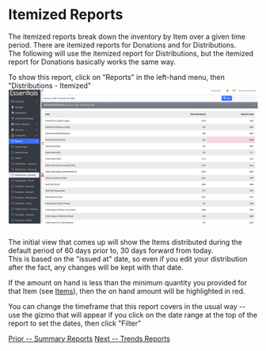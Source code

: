 # Itemized Reports

The itemized reports break down the inventory by Item over a given time period.   There are itemized reports for Donations and for Distributions.  
The following will use the itemized report for Distributions,  but the itemized report for Donations basically works the same way.

To show this report,  click on "Reports" in the left-hand menu, then "Distributions - Itemized"
![Initial Itemized Reports view](images/reports/reports_itemized_1.png)

The initial view that comes up will show the Items distributed during the default period of 60 days prior to, 30 days forward from today.  
This is based on the "issued at" date,  so even if you edit your distribution after the fact, any changes will be kept with that date.

If the amount on hand is less than the minimum quantity you provided for that Item (see [Items](inventory_items.md)), then the on hand amount will be highlighted in red.  

You can change the timeframe that this report covers in the usual way -- use the gizmo that will appear if you click on the date range at the top of the report to set the dates, then click "Filter"


[Prior -- Summary Reports](reports_summary_reports.md)    [Next -- Trends Reports](reports_trends.md)